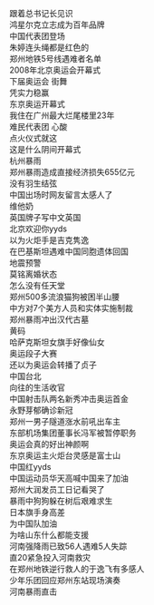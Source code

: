跟着总书记长见识  
鸿星尔克立志成为百年品牌  
中国代表团登场  
朱婷连头绳都是红色的  
郑州地铁5号线遇难者名单  
2008年北京奥运会开幕式  
下届奥运会 街舞  
凭实力稳赢  
东京奥运开幕式  
我住在广州最大烂尾楼里23年  
难民代表团 心酸  
点火仪式就这  
这是什么阴间开幕式  
杭州暴雨  
郑州暴雨造成直接经济损失655亿元  
没有羽生结弦  
中国出场时网友留言太感人了  
维他奶  
英国牌子写中文英国  
北京欢迎你yyds  
以为火炬手是吉克隽逸  
在巴基斯坦遇难中国同胞遗体回国  
地震预警  
莫铭离婚状态  
怎么没有任天堂  
郑州500多流浪猫狗被困半山腰  
中方对7个美方人员和实体实施制裁  
郑州暴雨冲出汉代古墓  
黄码  
哈萨克斯坦女旗手好像仙女  
奥运段子大赛  
还以为奥运会转播了贞子  
中国台北  
向往的生活收官  
中国射击队两名新秀冲击奥运首金  
永野芽郁确诊新冠  
郑州一男子隧道涨水前吼出车主  
东部机场集团董事长冯军被暂停职务  
奥运会真的好出神颜啊  
东京奥运主火炬台灵感是富士山  
中国红yyds  
中国运动员华天高喊中国来了加油  
郑州大润发员工日记看哭了  
暴雨中狗狗躲在树后艰难求生  
日本旗手身高差  
为中国队加油  
为啥山东什么都能支援  
河南强降雨已致56人遇难5人失踪  
直20紧急投入河南救灾  
在郑州地铁逆行救人的于逸飞有多感人  
少年乐团回应郑州东站现场演奏  
河南暴雨直击  
